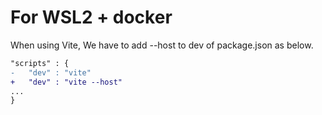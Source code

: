 # For WSL2 + docker
When using Vite, We have to add --host to dev of package.json as  below.
``` diff
"scripts" : {
-	"dev" : "vite"
+	"dev" : "vite --host"
...
}

```
